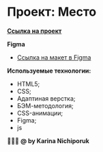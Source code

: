 # Проект: Место


**[Ссылка на проект](https://karinahik.github.io/mesto/)**

**Figma**

* [Ссылка на макет в Figma](https://www.figma.com/file/bjyvbKKJN2naO0ucURl2Z0/JavaScript.-Sprint-5?node-id=50160%3A110&t=PN5QsuFGHo4oQFPS-0)


**Используемые технологии:**
* HTML5;
* CSS;
* Адаптиная верстка;
* БЭМ-методология;
* CSS-анимации;
* Figma;
* js
 



🙋🏻‍♀️
**@ by Karina Nichiporuk**

